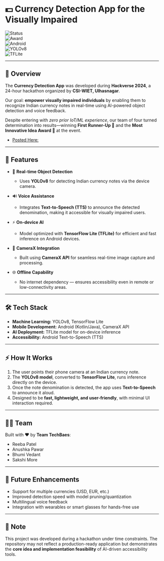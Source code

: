 # 💵 Currency Detection App for the Visually Impaired  

![Status](https://img.shields.io/badge/Hackathon-Hackverse%202024-blueviolet?style=flat-square)  
![Award](https://img.shields.io/badge/Award-First%20Runner%20Up%20%26%20Most%20Innovative%20Idea-gold?style=flat-square)  
![Android](https://img.shields.io/badge/Platform-Android-green?logo=android)  
![YOLOv8](https://img.shields.io/badge/AI-YOLOv8-orange?logo=python)  
![TFLite](https://img.shields.io/badge/Model-TensorFlow%20Lite-yellow?logo=tensorflow)  

---

## 📖 Overview  

The **Currency Detection App** was developed during **Hackverse 2024**, a 24-hour hackathon organized by **CSI-WIET, Ulhasnagar**.  

Our goal: **empower visually impaired individuals** by enabling them to recognize Indian currency notes in real-time using AI-powered object detection and voice feedback.  

Despite entering with *zero prior IoT/ML experience*, our team of four turned determination into results—winning **First Runner-Up 🥈** and the **Most Innovative Idea Award 🏅** at the event.  

- [Posted Here:](https://www.linkedin.com/posts/reeba-patel-981b50290_hackathon-firstwin-techinnovation-activity-7312890529619320832-TExP?utm_source=social_share_send&utm_medium=member_desktop_web&rcm=ACoAAEamHnEBV3FluuoLHCQEmCLR1HKUFvaNv8o)
---

## 🚀 Features  

- 🎥 **Real-time Object Detection**  
  - Uses **YOLOv8** for detecting Indian currency notes via the device camera.  

- 🔊 **Voice Assistance**  
  - Integrates **Text-to-Speech (TTS)** to announce the detected denomination, making it accessible for visually impaired users.  

- ⚡ **On-device AI**  
  - Model optimized with **TensorFlow Lite (TFLite)** for efficient and fast inference on Android devices.  

- 📱 **CameraX Integration**  
  - Built using **CameraX API** for seamless real-time image capture and processing.  

- 🌐 **Offline Capability**  
  - No internet dependency — ensures accessibility even in remote or low-connectivity areas.  

---

## 🛠️ Tech Stack  

- **Machine Learning:** YOLOv8, TensorFlow Lite  
- **Mobile Development:** Android (Kotlin/Java), CameraX API  
- **AI Deployment:** TFLite model for on-device inference  
- **Accessibility:** Android Text-to-Speech (TTS)  

---

## ⚡ How It Works  

1. The user points their phone camera at an Indian currency note.  
2. The **YOLOv8 model**, converted to **TensorFlow Lite**, runs inference directly on the device.  
3. Once the note denomination is detected, the app uses **Text-to-Speech** to announce it aloud.  
4. Designed to be **fast, lightweight, and user-friendly**, with minimal UI interaction required.  



---

## 👩‍💻 Team  

Built with ❤️ by **Team TechBaes**:  
- Reeba Patel  
- Anushka Pawar  
- Bhumi Vedant  
- Sakshi More  
---

## 📌 Future Enhancements  

- Support for multiple currencies (USD, EUR, etc.)  
- Improved detection speed with model pruning/quantization  
- Multilingual voice feedback  
- Integration with wearables or smart glasses for hands-free use  

---

## 📖 Note  

This project was developed during a hackathon under time constraints. The repository may not reflect a production-ready application but demonstrates the **core idea and implementation feasibility** of AI-driven accessibility tools.  



